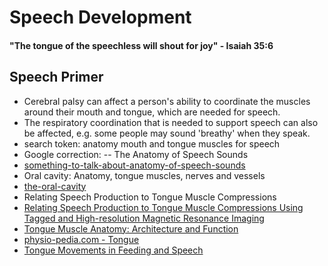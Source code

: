# Speech Development
#### "The tongue of the speechless will shout for joy" - Isaiah 35:6
## Speech Primer 
- Cerebral palsy can affect a person's ability to coordinate the muscles around their mouth and tongue, which are needed for speech. 
- The respiratory coordination that is needed to support speech can also be affected, e.g. some people may sound 'breathy' when they speak.
- search token:  anatomy mouth and tongue muscles for speech
- Google correction: 
-- The Anatomy of Speech Sounds
- [something-to-talk-about-anatomy-of-speech-sounds](https://www.visiblebody.com/blog/something-to-talk-about-anatomy-of-speech-sounds)
- Oral cavity: Anatomy, tongue muscles, nerves and vessels
- [the-oral-cavity](kenhub.com/en/library/anatomy/the-oral-cavity)
- Relating Speech Production to Tongue Muscle Compressions
- [Relating Speech Production to Tongue Muscle Compressions Using Tagged and High-resolution Magnetic Resonance Imaging](https://www.ncbi.nlm.nih.gov/pmc/articles/PMC4497503/)
- [Tongue Muscle Anatomy: Architecture and Function](https://oxfordre.com/linguistics/view/10.1093/acrefore/9780199384655.001.0001/acrefore-9780199384655-e-418?rskey=TKN3kc&result=5)
- [physio-pedia.com - Tongue](https://www.physio-pedia.com/Tongue)
- [Tongue Movements in Feeding and Speech](https://journals.sagepub.com/doi/full/10.1177/154411130301400604)
